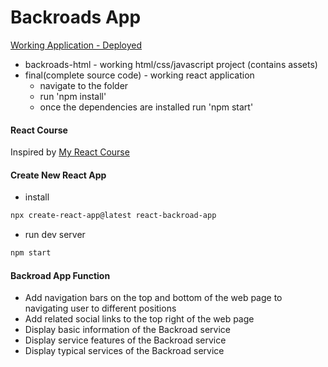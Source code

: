 # Backroads App

[Working Application - Deployed](https://01-backroad-project.netlify.app)

- backroads-html - working html/css/javascript project (contains assets)
- final(complete source code) - working react application
  - navigate to the folder
  - run 'npm install'
  - once the dependencies are installed run 'npm start'

#### React Course

Inspired by [My React Course](https://www.udemy.com/course/react-tutorial-and-projects-course/?referralCode=FEE6A921AF07E2563CEF)


#### Create New React App

- install

```sh
npx create-react-app@latest react-backroad-app
```

- run dev server

```sh
npm start
```

#### Backroad App Function
- Add navigation bars on the top and bottom of the web page to navigating user to different positions
- Add related social links to the top right of the web page
- Display basic information of the Backroad service
- Display service features of the Backroad service
- Display typical services of the Backroad service
